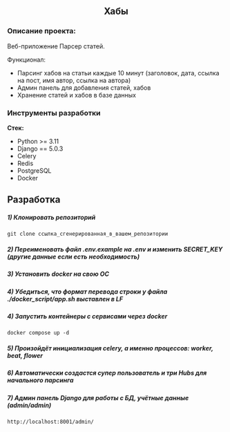 <h2 align="center">Хабы</h2>


### Описание проекта:
Веб-приложение Парсер статей.

Функционал:
- Парсинг хабов на статьи каждые 10 минут (заголовок, дата, ссылка на пост, имя автор, ссылка на автора)
- Админ панель для добавления статей, хабов
- Хранение статей и хабов в базе данных

### Инструменты разработки

**Стек:**
- Python >= 3.11
- Django == 5.0.3
- Celery
- Redis
- PostgreSQL
- Docker


## Разработка

##### 1) Клонировать репозиторий

    git clone ссылка_сгенерированная_в_вашем_репозитории

##### 2) Переименовать файл .env.example на .env и изменить SECRET_KEY (другие данные если есть необходимость)

##### 3) Установить docker на свою ОС

##### 4) Убедиться, что формат перевода строки у файла ./docker_script/app.sh выставлен в LF

##### 4) Запустить контейнеры с сервисами через docker

    docker compose up -d

##### 5) Произойдёт инициализация celery, а именно процессов: worker, beat, flower 

##### 6) Автоматически создастся супер пользователь и три Hubs для начального парсинга

##### 7) Админ панель Django для работы с БД, учётные данные (admin/admin)
        
    http://localhost:8001/admin/
    




